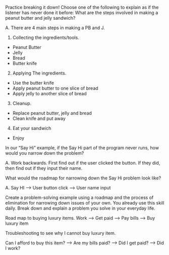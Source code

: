 Practice breaking it down! Choose one of the following to explain as if the listener has never done it before:
What are the steps involved in making a peanut butter and jelly sandwich?

A. There are 4 main steps in making a PB and J.
1. Collecting the ingredients/tools.
  - Peanut Butter
  - Jelly
  - Bread
  - Butter knife
2. Applying The ingredients.
  - Use the butter knife
  - Apply peanut butter to one slice of bread
  - Apply jelly to another slice of bread
3. Cleanup.
  - Replace peanut butter, jelly and bread
  - Clean knife and put away
4. Eat your sandwich
  - Enjoy  



In our “Say Hi” example, if the Say Hi part of the program never runs, how would you narrow down the problem?

A. Work backwards. First find out if the user clicked the button. If they did, then find out if they input their name.

What would the roadmap for narrowing down the Say Hi problem look like?

A. Say HI --> User button click --> User name input


Create a problem-solving example using a roadmap and the process of elimination for narrowing down issues of your own. You already use this skill daily. Break down and explain a problem you solve in your everyday life.

Road map to buying luxury items.
Work --> Get paid --> Pay bills --> Buy luxury item

Troubleshooting to see why I cannot buy luxury item.

Can I afford to buy this item? --> Are my bills paid? --> Did I get paid? --> Did I work?
